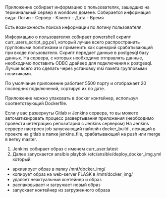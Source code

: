 Приложение собирает информацию о пользователях, зашедших на терминальный сервер в wondows домене. Собирается информация вида:
Логин - Сервер - Клиент - Дата - Время

Есть возможность поиска информации по логину пользователя.

Информацию о пользователях собирает powershell скрипт curr_users_script_pg.ps1, который  лучше всего распространить групповыми политиками и применить как сценарий срабатывающий при входе пользователя. Скрипт передает данные в postgesql базу данных. На сервера, с которых необходимо отправлять данные, необходимо поставить ODBC драйвер для подключения к postgesql. Лучше всего это сделать через установку msi пакета групповыми политиками.

По умолчание приложение работает 5500 порту и отображает 20 последних подключений, сортируя их по дате.

Приложение можно упаковать в docker контейнер, используя соответствующий Dockerfile.

Если у вас развернуты Gitlab и Jenkins сервера, то вы можете автоматизировать процесс развертывания приложения (необходимо провести интеграцию репозитария с Jenkins сервером) 
На Jenkins сервере настроен job запускающий пайплйн docker_build , лежащий в проекте на gitlab в папке jenkins_file, срабатывающий на push или merge в ветку master. 
1) Jenkins собирает образ с именем curr_user:latest
2) Далее запускается ansible playbok /etc/ansible/deploy_docker_img.yml который:
 - архивирует образ в папку /mnt/docker_img/
 - копирует образ на web-server FLASK в /mnt/docker_img/
 - удаляет неактуальный контейнер и образ
 - распаковывает и загружает новый образ
 - запускает контейнер из загруженного образа

